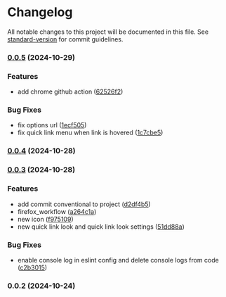 # Changelog

All notable changes to this project will be documented in this file. See [standard-version](https://github.com/conventional-changelog/standard-version) for commit guidelines.

### [0.0.5](https://github.com/PawelGawlikDev/startify/compare/v0.0.4...v0.0.5) (2024-10-29)


### Features

* add chrome github action ([62526f2](https://github.com/PawelGawlikDev/startify/commit/62526f2fc36e9d0d36705b8fa7c1ec5f8b0cf229))


### Bug Fixes

* fix options url ([1ecf505](https://github.com/PawelGawlikDev/startify/commit/1ecf50563e4ee72e8d90506efa0d7c9f715c4ddf))
* fix quick link menu when link is hovered ([1c7cbe5](https://github.com/PawelGawlikDev/startify/commit/1c7cbe5367af99587af992e7c7bdcec0edca15e7))

### [0.0.4](https://github.com/PawelGawlikDev/startify/compare/v0.0.3...v0.0.4) (2024-10-28)

### [0.0.3](https://github.com/PawelGawlikDev/startify/compare/v0.0.2...v0.0.3) (2024-10-28)


### Features

* add commit conventional to project ([d2df4b5](https://github.com/PawelGawlikDev/startify/commit/d2df4b58e088f1fd89e835005ca8932fd1f56e03))
* firefox_workflow ([a264c1a](https://github.com/PawelGawlikDev/startify/commit/a264c1ab007da3e892995893a8c1e21ea8c02c86))
* new icon ([f975109](https://github.com/PawelGawlikDev/startify/commit/f975109eb76a373e9bb4685d087ee93d692bed5f))
* new quick link look and quick link look settings ([51dd88a](https://github.com/PawelGawlikDev/startify/commit/51dd88aa0fa1c7805108bee253bf88fd2b376ebd))


### Bug Fixes

* enable console log in eslint config and delete console logs from code ([c2b3015](https://github.com/PawelGawlikDev/startify/commit/c2b30152ce8b325ffed01a1e0652c085da41bc29))

### 0.0.2 (2024-10-24)
